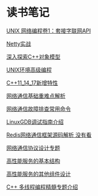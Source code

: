**读书笔记**
===
[UNIX 网络编程卷1：套接字联网API](https://github.com/834810071/note/blob/master/UNIXNetworkProgramming/README.md)   

[Netty实战](https://github.com/834810071/note/blob/master/NettyInAction/README.md)

[深入探索C++对象模型](https://github.com/834810071/note/blob/master/InsideTheC++ObjectModel/README.md)

[UNIX环境高级编程](https://github.com/834810071/note/blob/master/APUE/README.md)

[C++11_14_17新增特性](https://github.com/834810071/note/blob/master/c%2B%2B11_14_17%E6%96%B0%E5%A2%9E%E7%89%B9%E6%80%A7/%E7%9B%AE%E5%BD%95.md)

[网络通信基础重难点解析](https://github.com/834810071/note/blob/master/%E7%BD%91%E7%BB%9C%E9%80%9A%E4%BF%A1%E5%9F%BA%E7%A1%80%E9%87%8D%E9%9A%BE%E7%82%B9%E8%A7%A3%E6%9E%90/%E7%9B%AE%E5%BD%95.md)

[网络通信故障排查常用命令](https://github.com/834810071/note/blob/master/%E7%BD%91%E7%BB%9C%E9%80%9A%E4%BF%A1%E6%95%85%E9%9A%9C%E6%8E%92%E6%9F%A5%E5%B8%B8%E7%94%A8%E5%91%BD%E4%BB%A4/%E7%9B%AE%E5%BD%95.md)

[LinuxGDB调试指南介绍](https://github.com/834810071/note/blob/master/LinuxGDB%E8%B0%83%E8%AF%95%E6%8C%87%E5%8D%97%E4%BB%8B%E7%BB%8D/%E7%9B%AE%E5%BD%95.md)

[Redis网络通信框架源码解析 没有看](https://github.com/834810071/note/blob/master/Redis%E7%BD%91%E7%BB%9C%E9%80%9A%E4%BF%A1%E6%A1%86%E6%9E%B6%E6%BA%90%E7%A0%81%E8%A7%A3%E6%9E%90/%E7%9B%AE%E5%BD%95.md)

[网络通信协议设计专题](https://github.com/834810071/note/blob/master/%E7%BD%91%E7%BB%9C%E9%80%9A%E4%BF%A1%E5%8D%8F%E8%AE%AE%E8%AE%BE%E8%AE%A1%E4%B8%93%E9%A2%98/%E7%9B%AE%E5%BD%95.md)

[高性能服务的基本结构](https://github.com/834810071/note/blob/master/%E9%AB%98%E6%80%A7%E8%83%BD%E6%9C%8D%E5%8A%A1%E7%9A%84%E5%9F%BA%E6%9C%AC%E7%BB%93%E6%9E%84/%E7%9B%AE%E5%BD%95.md)

[高性能服务的其他组件设计](https://github.com/834810071/note/blob/master/%E9%AB%98%E6%80%A7%E8%83%BD%E6%9C%8D%E5%8A%A1%E7%9A%84%E5%85%B6%E4%BB%96%E7%BB%84%E4%BB%B6%E8%AE%BE%E8%AE%A1/%E7%9B%AE%E5%BD%95.md)

[C++ 多线程编程精髓专题介绍](https://github.com/834810071/note/blob/master/C%2B%2B%20%E5%A4%9A%E7%BA%BF%E7%A8%8B%E7%BC%96%E7%A8%8B%E7%B2%BE%E9%AB%93%E4%B8%93%E9%A2%98%E4%BB%8B%E7%BB%8D/%E7%9B%AE%E5%BD%95.md)